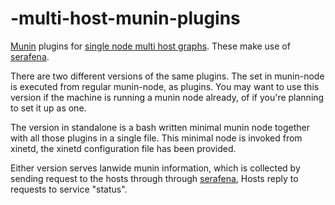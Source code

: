 # -multi-host-munin-plugins
[Munin](https://github.com/munin-monitoring/munin) plugins for
[single node multi host graphs](http://demo.munin-monitoring.org/vpn/multihost.vpn).
These make use of [serafena](https://github.com/Bushmills/serafena).

There are two different versions of the same plugins.
The set in munin-node is executed from regular munin-node, as plugins.
You may want to use this version if the machine is running a munin node already,
of if you're planning to set it up as one.

The version in standalone is a bash written minimal munin node together with
all those plugins in a single file. This minimal node is invoked from xinetd,
the xinetd configuration file has been provided.

Either version serves lanwide munin information, which is collected by sending
request to the hosts through through [serafena](https://github.com/Bushmills/serafena),
Hosts reply to requests to service "status".
